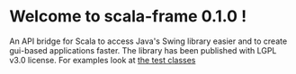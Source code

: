 # Welcome to scala-frame 0.1.0 !
An API bridge for Scala to access Java's Swing library easier and to create gui-based applications faster. 
The library has been published with LGPL v3.0 license.
For examples look at [the test classes](https://github.com/stevendobay/scala-frame/src/test/scala)